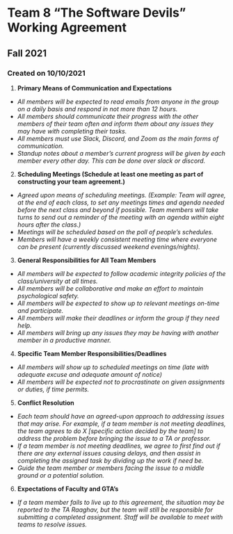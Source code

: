 # Team 8 “The Software Devils” Working Agreement
## Fall 2021
### Created on 10/10/2021

1. **Primary Means of Communication and Expectations**
- *All members will be expected to read emails from anyone in the group on a daily basis and respond in not more than 12 hours.*
- *All members should communicate their progress with the other members of their team often and inform them about any issues they may have with completing their tasks.*
- *All members must use Slack, Discord, and Zoom as the main forms of communication.*
- *Standup notes about a member’s current progress will be given by each member every other day. This can be done over slack or discord.*

2. **Scheduling Meetings (Schedule at least one meeting as part of constructing your team agreement.)**
- *Agreed upon means of scheduling meetings. (Example: Team will agree, at the end of each class, to set any meetings times and agenda needed before the next class and beyond if possible. Team members will take turns to send out a reminder of the meeting with an agenda within eight hours after the class.)*
- *Meetings will be scheduled based on the poll of people’s schedules.*
- *Members will have a weekly consistent meeting time where everyone can be present (currently discussed weekend evenings/nights).*

3. **General Responsibilities for All Team Members**
- *All members will be expected to follow academic integrity policies of the class/university at all times.*
- *All members will be collaborative and make an effort to maintain psychological safety.*
- *All members will be expected to show up to relevant meetings on-time and participate.*
- *All members will make their deadlines or inform the group if they need help.*
- *All members will bring up any issues they may be having with another member in a productive manner.*

4. **Specific Team Member Responsibilities/Deadlines**
- *All members will show up to scheduled meetings on time (late with adequate excuse and adequate amount of notice)*
- *All members will be expected not to procrastinate on given assignments or duties, if time permits.*

5. **Conflict Resolution**
- *Each team should have an agreed-upon approach to addressing issues that may arise. For example, if a team member is not meeting deadlines, the team agrees to do X [specific action decided by the team] to address the problem before bringing the issue to a TA or professor.*
- *If a team member is not meeting deadlines, we agree to first find out if there are any external issues causing delays, and then assist in completing the assigned task by dividing up the work if need be.*
- *Guide the team member or members facing the issue to a middle ground or a potential solution.*

6. **Expectations of Faculty and GTA’s**
- *If a team member fails to live up to this agreement, the situation may be reported to the TA Raaghav, but the team will still be responsible for submitting a completed assignment. Staff will be available to meet with teams to resolve issues.*
